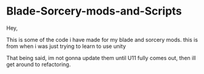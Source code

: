 # Blade-Sorcery-mods-and-Scripts

Hey, 

This is some of the code i have made for my blade and sorcery mods. this is from when i was just trying to learn to use unity

That being said, im not gonna update them until U11 fully comes out, then ill get around to refactoring.
